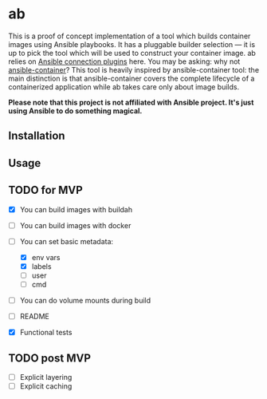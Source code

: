 # ab

This is a proof of concept implementation of a tool which builds container
images using Ansible playbooks. It has a pluggable builder selection — it is up
to pick the tool which will be used to construct your container image. ab
relies on [Ansible connection
plugins](https://docs.ansible.com/ansible/2.6/plugins/connection.html) here.
You may be asking: why not [ansible-container](https://github.com/ansible/ansible-container)? This tool is heavily inspired
by ansible-container tool: the main distinction is that ansible-container
covers the complete lifecycle of a containerized application while ab takes
care only about image builds.

**Please note that this project is not affiliated with Ansible project. It's just using Ansible to do something magical.**


## Installation

## Usage

## TODO for MVP

* [x] You can build images with buildah
* [ ] You can build images with docker
* [ ] You can set basic metadata:
  * [x] env vars
  * [x] labels
  * [ ] user
  * [ ] cmd
* [ ] You can do volume mounts during build
* [ ] README
* [x] Functional tests


## TODO post MVP

* [ ] Explicit layering
* [ ] Explicit caching

